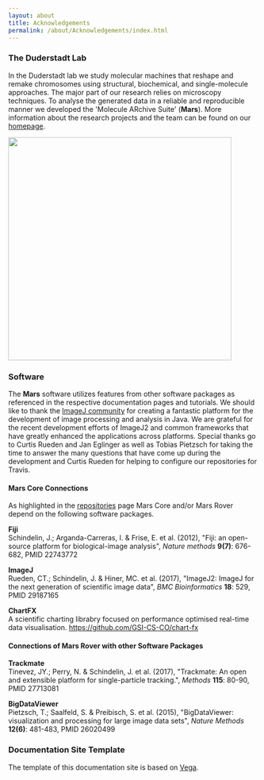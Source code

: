 ```yaml
---
layout: about
title: Acknowledgements
permalink: /about/Acknowledgements/index.html
---
```


### The Duderstadt Lab
In the Duderstadt lab we study molecular machines that reshape and remake chromosomes using structural, biochemical, and single-molecule approaches. The major part of our research relies on microscopy techniques. To analyse the generated data in a reliable and reproducible manner we developed the 'Molecule ARchive Suite' (**Mars**). More information about the research projects and the team can be found on our [homepage](https://duderstadtlab.org).

<img align='center' src='{{site.baseurl}}/about/img/img1.png' width='450' />

### Software

The **Mars** software utilizes features from other software packages as referenced in the respective documentation pages and tutorials. We should like to thank the [ImageJ community](https://forum.image.sc) for creating a fantastic platform for the development of image processing and analysis in Java. We are grateful for the recent development efforts of ImageJ2 and common frameworks that have greatly enhanced the applications across platforms. Special thanks go to Curtis Rueden and Jan Eglinger as well as Tobias Pietzsch for taking the time to answer the many questions that have come up during the development and Curtis Rueden for helping to configure our repositories for Travis. 

#### Mars Core Connections
As highlighted in the [repositories](https://duderstadt-lab.github.io/mars-docs/about/Repositories/) page Mars Core and/or Mars Rover depend on the following software packages.

**Fiji**  
Schindelin, J.; Arganda-Carreras, I. & Frise, E. et al. (2012), "Fiji: an open-source platform for biological-image analysis", _Nature methods_ **9(7)**: 676-682, PMID 22743772

**ImageJ**  
Rueden, CT.; Schindelin, J. & Hiner, MC. et al. (2017), "ImageJ2: ImageJ for the next generation of scientific image data", _BMC Bioinformatics_ **18**: 529, PMID 29187165

**ChartFX**  
A scientific charting librabry focused on performance optimised real-time data visualisation.
https://github.com/GSI-CS-CO/chart-fx

#### Connections of Mars Rover with other Software Packages

**Trackmate**  
Tinevez, JY.; Perry, N. & Schindelin, J. et al. (2017), "Trackmate: An open and extensible platform for single-particle tracking.", _Methods_ **115**: 80-90, PMID 27713081

**BigDataViewer**  
Pietzsch, T.; Saalfeld, S. & Preibisch, S. et al. (2015), "BigDataViewer: visualization and processing for large image data sets", _Nature Methods_ **12(6)**: 481-483, PMID 26020499

### Documentation Site Template

The template of this documentation site is based on [Vega](https://vega.github.io/vega/about/research/).
